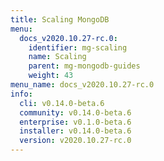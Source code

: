 ```yaml
---
title: Scaling MongoDB
menu:
  docs_v2020.10.27-rc.0:
    identifier: mg-scaling
    name: Scaling
    parent: mg-mongodb-guides
    weight: 43
menu_name: docs_v2020.10.27-rc.0
info:
  cli: v0.14.0-beta.6
  community: v0.14.0-beta.6
  enterprise: v0.1.0-beta.6
  installer: v0.14.0-beta.6
  version: v2020.10.27-rc.0
---
```


